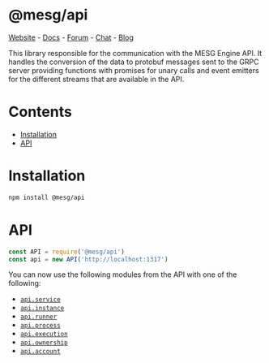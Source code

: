 # @mesg/api

[Website](https://mesg.com/) - [Docs](https://docs.mesg.com/) - [Forum](https://forum.mesg.com/) - [Chat](https://discordapp.com/invite/SaZ5HcE) - [Blog](https://blog.mesg.com)

This library responsible for the communication with the MESG Engine API. It handles the conversion of the data to protobuf messages sent to the GRPC server providing functions with promises for unary calls and event emitters for the different streams that are available in the API.

# Contents

- [Installation](#installation)
- [API](#api)

# Installation

```bash
npm install @mesg/api
```

# API

```javascript
const API = require('@mesg/api')
const api = new API('http://localhost:1317')
```

You can now use the following modules from the API with one of the following:

- [`api.service`](./docs/classes/service.md)
- [`api.instance`](./docs/classes/instance.md)
- [`api.runner`](./docs/classes/runner.md)
- [`api.process`](./docs/classes/process.md)
- [`api.execution`](./docs/classes/execution.md)
- [`api.ownership`](./docs/classes/ownership.md)
- [`api.account`](./docs/classes/account.md)
